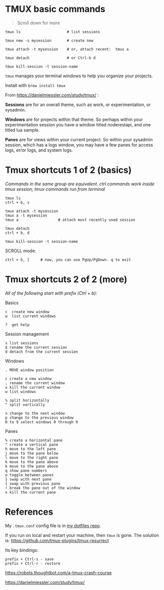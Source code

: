 TMUX basic commands
===============================================================================
> Scroll down for more

	tmux ls                     # list sessions

	tmux new -s mysession       # create new

	tmux attach -t mysession    # or, attach recent:  tmux a
	
	tmux detach                 # or Ctrl-b d

	tmux kill-session -t session-name


`tmux` manages your terminal windows to help you organize your projects.

Install with `brew install tmux`

From https://danielmiessler.com/study/tmux/ :

**Sessions** are for an overall theme, such as work, or experimentation, or
sysadmin.

**Windows** are for projects within that theme. So perhaps within your
experimentation session you have a window titled noderestapi, and one titled
lua sample.

**Panes** are for views within your current project. So within your sysadmin
session, which has a logs window, you may have a few panes for access logs,
error logs, and system logs.



Tmux shortcuts 1 of 2 (basics)
===============================================================================
*Commands in the same group are equivalent. ctrl commands work inside tmux
session; tmux commands run from terminal*

	tmux ls
	ctrl + b, s

	tmux attach -t mysession 
	tmux a -t mysession
	tmux a	                # attach most recently used session
	
	tmux detach 
	ctrl + b, d

	tmux kill-session -t session-name

SCROLL mode:

	ctrl + b, [		# now, you can use PgUp/PgDown. q to exit	


Tmux shortcuts 2 of 2 (more)
==============================================================================
*All of the following start with prefix (Ctrl + b):*

Basics

	c  create new window
	w  list current windows

	?  get help

Session management
	
	s list sessions
	$ rename the current session
	d detach from the current session

Windows 
	
	. MOVE window position

	c create a new window
	, rename the current window
	x kill the current window
	w list windows

	% split horizontally
	" split vertically

	n change to the next window
	p change to the previous window
	0 to 9 select windows 0 through 9

Panes
	
	% create a horizontal pane
	" create a vertical pane
	h move to the left pane
	j move to the pane below
	l move to the right pane
	k move to the pane above
	k move to the pane above
	q show pane numbers
	o toggle between panes
	} swap with next pane
	{ swap with previous pane
	! break the pane out of the window
	x kill the current pane


References
===============================================================================

My `.tmux.conf` config file is in [my dotfiles repo](https://github.com/pavopax/dotfiles).

If you run on local and restart your machine, then `tmux` is gone. The solution
is: https://github.com/tmux-plugins/tmux-resurrect

Its key bindings:

	prefix + Ctrl-s - save
	prefix + Ctrl-r - restore


https://robots.thoughtbot.com/a-tmux-crash-course

https://danielmiessler.com/study/tmux/
